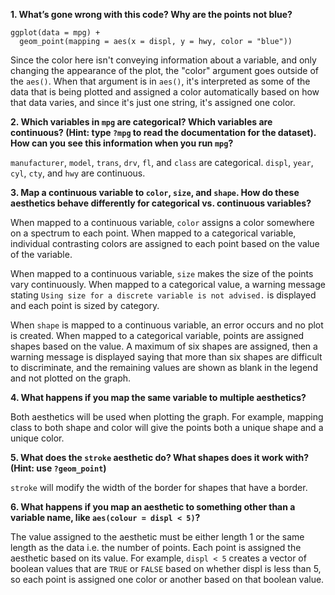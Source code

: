 **1. What’s gone wrong with this code? Why are the points not blue?**

```
ggplot(data = mpg) + 
  geom_point(mapping = aes(x = displ, y = hwy, color = "blue"))
```

Since the color here isn't conveying information about a variable, and only changing the appearance of the plot, the "color" argument goes outside of the `aes()`. When that argument is in `aes()`, it's interpreted as some of the data that is being plotted and assigned a color automatically based on how that data varies, and since it's just one string, it's assigned one color.

**2. Which variables in `mpg` are categorical? Which variables are continuous? (Hint: type `?mpg` to read the documentation for the dataset). How can you see this information when you run `mpg`?**

`manufacturer`, `model`, `trans`, `drv`, `fl`, and `class` are categorical. `displ`, `year`, `cyl`, `cty`, and `hwy` are continuous.

**3. Map a continuous variable to `color`, `size`, and `shape`. How do these aesthetics behave differently for categorical vs. continuous variables?**

When mapped to a continuous variable, `color` assigns a color somewhere on a spectrum to each point. When mapped to a categorical variable, individual contrasting colors are assigned to each point based on the value of the variable.

When mapped to a continuous variable, `size` makes the size of the points vary continuously. When mapped to a categorical value, a warning message stating `Using size for a discrete variable is not advised.` is displayed and each point is sized by category. 

When `shape` is mapped to a continuous variable, an error occurs and no plot is created. When mapped to a categorical variable, points are assigned shapes based on the value. A maximum of six shapes are assigned, then a warning message is displayed saying that more than six shapes are difficult to discriminate, and the remaining values are shown as blank in the legend and not plotted on the graph. 

**4. What happens if you map the same variable to multiple aesthetics?**

Both aesthetics will be used when plotting the graph. For example, mapping class to both shape and color will give the points both a unique shape and a unique color.

**5. What does the `stroke` aesthetic do? What shapes does it work with? (Hint: use `?geom_point`)**

`stroke` will modify the width of the border for shapes that have a border.

**6. What happens if you map an aesthetic to something other than a variable name, like `aes(colour = displ < 5)`?**

The value assigned to the aesthetic must be either length 1 or the same length as the data i.e. the number of points. Each point is assigned the aesthetic based on its value. For example, `displ < 5` creates a vector of boolean values that are `TRUE` or `FALSE` based on whether displ is less than 5, so each point is assigned one color or another based on that boolean value. 
